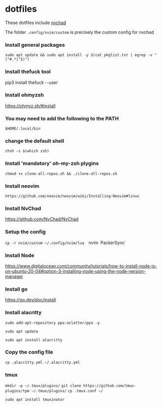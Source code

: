 # dotfiles

These dotfiles include [nvchad](https://github.com/NvChad/NvChad)

The folder `.config/nvim/custom` is precisely the custom config for nvchad

### Install general packages 
`sudo apt update && sudo apt install -y $(cat pkglist.txt | egrep -v "(^#.*|^$)")`

### Install thefuck tool
pip3 install thefuck --user

### Install ohmyzsh
https://ohmyz.sh/#install

### You may need to add the following to the PATH
`$HOME/.local/bin`

### change the default shell
`chsh -s $(which zsh)`

### Install 'mandatory' oh-my-zsh plygins
`chmod +x clone-all-repos.sh && ./clone-all-repos.sh`

### Install neovim
`https://github.com/neovim/neovim/wiki/Installing-Neovim#linux`

### Install NvChad
https://github.com/NvChad/NvChad

### Setup the config
`cp -r nvim/custom ~/.config/nvim/lua 
`nvim`
`PackerSync`

### Install Node
https://www.digitalocean.com/community/tutorials/how-to-install-node-js-on-ubuntu-20-04#option-3-installing-node-using-the-node-version-manager

### Install go
https://go.dev/doc/install

### Install alacritty

`sudo add-apt-repository ppa:aslatter/ppa -y`

`sudo apt update`

`sudo apt install alacritty`

### Copy the config file
`cp .alacritty.yml ~/.alacritty.yml`

### tmux
`mkdir -p ~/.tmux/plugins/`
`git clone https://github.com/tmux-plugins/tpm ~/.tmux/plugins/`
`cp .tmux.conf ~/`

`sudo apt install tmuxinator`
